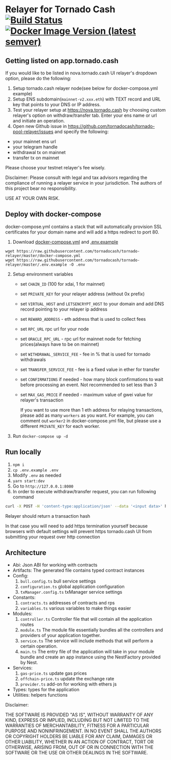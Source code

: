 # Relayer for Tornado Cash [![Build Status](https://github.com/tornadocash/relayer/workflows/build/badge.svg)](https://github.com/tornadocash/relayer/actions) [![Docker Image Version (latest semver)](https://img.shields.io/docker/v/tornadocash/relayer?logo=docker&logoColor=%23FFFFFF&sort=semver)](https://hub.docker.com/repository/docker/tornadocash/relayer)

## Getting listed on app.tornado.cash

If you would like to be listed in nova.tornado.cash UI relayer's dropdown option, please do the following:

1. Setup tornado.cash relayer node(see below for docker-compose.yml example)
2. Setup ENS subdomain(`mainnet-v2.xxx.eth`) with TEXT record and URL key that points to your DNS or IP address.
3. Test your relayer setup at https://nova.tornado.cash by choosing custom relayer's option on withdraw/transfer tab. Enter your ens name or url and initiate an operation.
4. Open new Github issue in https://github.com/tornadocash/tornado-pool-relayer/issues and specify the following:

- your mainnet ens url
- your telegram handle
- withdrawal tx on mainnet
- transfer tx on mainnet

Please choose your testnet relayer's fee wisely.

Disclaimer: Please consult with legal and tax advisors regarding the compliance of running a relayer service in your jurisdiction. The authors of this project bear no responsibility.

USE AT YOUR OWN RISK.

## Deploy with docker-compose

docker-compose.yml contains a stack that will automatically provision SSL certificates for your domain name and will add a https redirect to port 80.

1. Download [docker-compose.yml](/docker-compose.yml) and [.env.example](/.env.example)

```
wget https://raw.githubusercontent.com/tornadocash/tornado-relayer/master/docker-compose.yml
wget https://raw.githubusercontent.com/tornadocash/tornado-relayer/master/.env.example -O .env
```

2. Setup environment variables
    - set `CHAIN_ID` (100 for xdai, 1 for mainnet)
    - set `PRIVATE_KEY` for your relayer address (without 0x prefix)
    - set `VIRTUAL_HOST` and `LETSENCRYPT_HOST` to your domain and add DNS record pointing to your relayer ip address
    - set `REWARD_ADDRESS` - eth address that is used to collect fees
    - set `RPC_URL` rpc url for your node
    - set `ORACLE_RPC_URL` - rpc url for mainnet node for fetching prices(always have to be on mainnet)
    - set `WITHDRAWAL_SERVICE_FEE` - fee in % that is used for tornado withdrawals
    - set `TRANSFER_SERVICE_FEE` - fee is a fixed value in ether for transfer
    - set `CONFIRMATIONS` if needed - how many block confirmations to wait before processing an event. Not recommended to set less than 3
    - set `MAX_GAS_PRICE` if needed - maximum value of gwei value for relayer's transaction

      If you want to use more than 1 eth address for relaying transactions, please add as many `workers` as you want. For example, you can comment out `worker2` in docker-compose.yml file, but please use a different `PRIVATE_KEY` for each worker.

3. Run `docker-compose up -d`

## Run locally

1. `npm i`
2. `cp .env.example .env`
3. Modify `.env` as needed
4. `yarn start:dev`
5. Go to `http://127.0.0.1:8000`
6. In order to execute withdraw/transfer request, you can run following command

```bash
curl -X POST -H 'content-type:application/json' --data '<input data>' http://127.0.0.1:8000/transaction
```

Relayer should return a transaction hash

In that case you will need to add https termination yourself because browsers with default settings will prevent https
tornado.cash UI from submitting your request over http connection

## Architecture

- Abi: Json ABI for working with contracts
- Artifacts: The generated file contains typed contract instances
- Config:
    1. `bull.config.ts` bull service settings
    2. `configuration.ts` global application configuration
    2. `txManager.config.ts` txManager service settings
- Constants: 
    1. `contracts.ts` addresses of contracts and rps
    2. `variables.ts` various variables to make things easier
- Modules:
    1. `controller.ts` Controller file that will contain all the application routes
    2. `module.ts` The module file essentially bundles all the controllers and providers of your application together.
    3. `service.ts` The service will include methods that will perform a certain operation.
    4. `main.ts` The entry file of the application will take in your module bundle and create an app instance using the NestFactory provided by Nest.
- Services:
    1. `gas-price.ts` update gas prices
    2. `offchain-price.ts` update the exchange rate
    3. `provider.ts` add-on for working with ethers js
- Types: types for the application
- Utilities: helpers functions

Disclaimer:

THE SOFTWARE IS PROVIDED "AS IS", WITHOUT WARRANTY OF ANY KIND, EXPRESS OR IMPLIED, INCLUDING BUT NOT LIMITED TO THE WARRANTIES OF MERCHANTABILITY, FITNESS FOR A PARTICULAR PURPOSE AND NONINFRINGEMENT. IN NO EVENT SHALL THE AUTHORS OR COPYRIGHT HOLDERS BE LIABLE FOR ANY CLAIM, DAMAGES OR OTHER LIABILITY, WHETHER IN AN ACTION OF CONTRACT, TORT OR OTHERWISE, ARISING FROM, OUT OF OR IN CONNECTION WITH THE SOFTWARE OR THE USE OR OTHER DEALINGS IN THE SOFTWARE.
